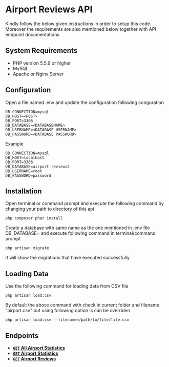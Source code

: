 # Airport Reviews API

Kindly follow the below given instructions in order to setup this code. Moreover the requirements 
are also mentioned below together with API endpoint documentations


## System Requirements

- PHP version 5.5.9 or higher
- MySQL
- Apache or Nginx Server
 
## Configuration

Open a file named .env and update the configuration following conguration 

```
DB_CONNECTION=mysql
DB_HOST=<HOST>
DB_PORT=3306
DB_DATABASE=<DATABASENAME>
DB_USERNAME=<DATABASE USERNAME>
DB_PASSWORD=<DATABASE PASSWORD>
```
Example 

```
DB_CONNECTION=mysql
DB_HOST=localhost
DB_PORT=3306
DB_DATABASE=airport-reviews2
DB_USERNAME=root
DB_PASSWORD=password
```

## Installation

Open terminal or command prompt and execute the following command by changing your path to directory of this api

```
php composer.phar install
```
Create a database with same name as the one mentioned in .env file DB_DATABASE=<DATABASENAME> and execute following command
in terminal/command prompt

```
php artisan migrate
```
It will show the migrations that have executed successfully

## Loading Data

Use the following command for loading data from CSV file
```
php artisan load:csv
```
By default the above command with check in current folder and filename "airport.csv" but using following option is can be
overriden

```
php artisan load:csv --filename=/path/to/file/file.csv
```


## Endpoints

- **[<code>GET</code> All Airport Statistics](https://github.com/RazaChohan/airport-reviews-api/blob/development/api-documentation/AllStatsEndpoint.md)**
- **[<code>GET</code> Airport Statistics](https://github.com/RazaChohan/airport-reviews-api/blob/development/api-documentation/AirportStats.md)**
- **[<code>GET</code> Airport Reviews](https://github.com/RazaChohan/airport-reviews-api/blob/development/api-documentation/AirportReviews.md)**







